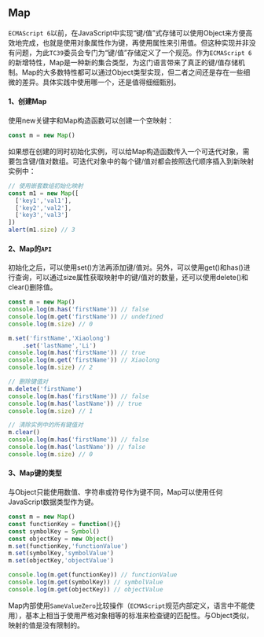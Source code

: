 ## Map

`ECMAScript 6`以前，在JavaScript中实现“键/值”式存储可以使用Object来方便高效地完成，也就是使用对象属性作为键，再使用属性来引用值。但这种实现并非没有问题，为此`TC39`委员会专门为“键/值”存储定义了一个规范。作为`ECMAScript 6`的新增特性，Map是一种新的集合类型，为这门语言带来了真正的键/值存储机制。Map的大多数特性都可以通过Object类型实现，但二者之间还是存在一些细微的差异。具体实践中使用哪一个，还是值得细细甄别。

#### 1、创建Map

使用new关键字和Map构造函数可以创建一个空映射：

```javascript
const m = new Map()
```

如果想在创建的同时初始化实例，可以给Map构造函数传入一个可迭代对象，需要包含键/值对数组。可迭代对象中的每个键/值对都会按照迭代顺序插入到新映射实例中：

```javascript
// 使用嵌套数组初始化映射
const m1 = new Map([
  ['key1','val1'],
  ['key2','val2'],
  ['key3','val3']
])
alert(m1.size) // 3
```

#### 2、Map的`API`

初始化之后，可以使用set()方法再添加键/值对。另外，可以使用get()和has()进行查询，可以通过size属性获取映射中的键/值对的数量，还可以使用delete()和clear()删除值。

```javascript
const m = new Map()
console.log(m.has('firstName')) // false
console.log(m.get('firstName')) // undefined
console.log(m.size) // 0

m.set('firstName','Xiaolong')
	.set('lastName','Li')
console.log(m.has('firstName')) // true
console.log(m.get('firstName')) // Xiaolong
console.log(m.size) // 2

// 删除键值对
m.delete('firstName')
console.log(m.has('firstName')) // false
console.log(m.has('lastName')) // true
console.log(m.size) // 1

// 清除实例中的所有键值对
m.clear()
console.log(m.has('firstName')) // false
console.log(m.has('lastName')) // false
console.log(m.size) // 0
```

#### 3、Map键的类型

与Object只能使用数值、字符串或符号作为键不同，Map可以使用任何JavaScript数据类型作为键。

```javascript
const m = new Map()
const functionKey = function(){}
const symbolKey = Symbol()
const objectKey = new Object()
m.set(functionKey,'functionValue')
m.set(symbolKey,'symbolValue')
m.set(objectKey,'objectValue')

console.log(m.get(functionKey)) // functionValue
console.log(m.get(symbolKey)) // symbolValue
console.log(m.get(objectKey)) // objectValue
```

Map内部使用`SameValueZero`比较操作（`ECMAScript`规范内部定义，语言中不能使用），基本上相当于使用严格对象相等的标准来检查键的匹配性。与Object类似，映射的值是没有限制的。